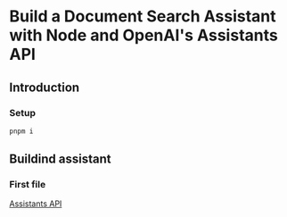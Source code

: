 # Build a Document Search Assistant with Node and OpenAI's Assistants API

## Introduction

### Setup

```sh
pnpm i
```

## Buildind assistant

### First file

[Assistants API](https://platform.openai.com/docs/api-reference/assistants)
